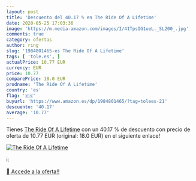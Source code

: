 ```yaml
---
layout: post
title: 'Descuento del 40.17 % en The Ride Of A Lifetime'
date: 2020-05-25 17:03:36
image: 'https://m.media-amazon.com/images/I/41TpsIG1ueL._SL200_.jpg'
comments: true
category: ofertas
author: ring
slug: '1984801465-es The Ride Of A Lifetime'
tags: [ 'tole.es', ]
actualPrice: 10.77 EUR
currency: EUR
price: 10.77
comparePrice: 18.0 EUR
prodname: 'The Ride Of A Lifetime'
country: 'es'
flag: '🇪🇸'
buyurl: 'https://www.amazon.es/dp/1984801465/?tag=tolees-21'
descuento: '40.17'
average: '10.77'
---
```


Tienes [The Ride Of A Lifetime](https://www.amazon.es/dp/1984801465/?tag=tolees-21) con un 40.17 % de descuento con precio de oferta de 10.77 EUR (original: 18.0 EUR) en el siguiente enlace!

[![The Ride Of A Lifetime](https://m.media-amazon.com/images/I/41TpsIG1ueL._SL200_.jpg)](https://www.amazon.es/dp/1984801465/?tag=tolees-21)

ℹ️:


[🛒 Accede a la oferta!!](https://www.amazon.es/dp/1984801465/?tag=tolees-21)
